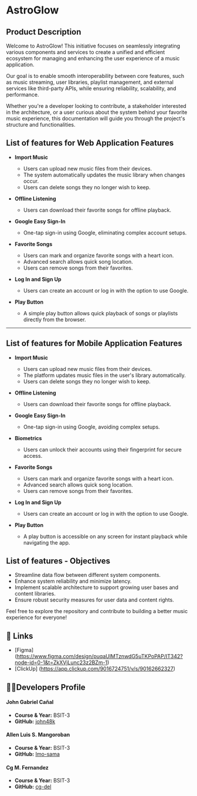 # AstroGlow

## Product Description  
Welcome to AstroGlow! This initiative focuses on seamlessly integrating various components and services to create a unified and efficient ecosystem for managing and enhancing the user experience of a music application.  

Our goal is to enable smooth interoperability between core features, such as music streaming, user libraries, playlist management, and external services like third-party APIs, while ensuring reliability, scalability, and performance.  

Whether you're a developer looking to contribute, a stakeholder interested in the architecture, or a user curious about the system behind your favorite music experience, this documentation will guide you through the project's structure and functionalities.  



## List of features for Web Application Features  
- **Import Music**  
  - Users can upload new music files from their devices.  
  - The system automatically updates the music library when changes occur.  
  - Users can delete songs they no longer wish to keep.  

- **Offline Listening**  
  - Users can download their favorite songs for offline playback.  

- **Google Easy Sign-In**  
  - One-tap sign-in using Google, eliminating complex account setups.  

- **Favorite Songs**  
  - Users can mark and organize favorite songs with a heart icon.  
  - Advanced search allows quick song location.  
  - Users can remove songs from their favorites.  

- **Log In and Sign Up**  
  - Users can create an account or log in with the option to use Google.  

- **Play Button**  
  - A simple play button allows quick playback of songs or playlists directly from the browser.  

---

## List of features for Mobile Application Features  
- **Import Music**  
  - Users can upload new music files from their devices.  
  - The platform updates music files in the user's library automatically.  
  - Users can delete songs they no longer wish to keep.  

- **Offline Listening**  
  - Users can download their favorite songs for offline playback.  

- **Google Easy Sign-In**  
  - One-tap sign-in using Google, avoiding complex setups.  

- **Biometrics**  
  - Users can unlock their accounts using their fingerprint for secure access.  

- **Favorite Songs**  
  - Users can mark and organize favorite songs with a heart icon.  
  - Advanced search allows quick song location.  
  - Users can remove songs from their favorites.  

- **Log In and Sign Up**  
  - Users can create an account or log in with the option to use Google.  

- **Play Button**  
  - A play button is accessible on any screen for instant playback while navigating the app.  

## List of features - Objectives  
- Streamline data flow between different system components.  
- Enhance system reliability and minimize latency.  
- Implement scalable architecture to support growing user bases and content libraries.  
- Ensure robust security measures for user data and content rights.  

Feel free to explore the repository and contribute to building a better music experience for everyone!  



## 🔗 Links

- [Figma] (https://www.figma.com/design/puqaUlMTznwdG5uTKPoPAP/IT342?node-id=0-1&t=ZkXVjLunc23z2BZm-1)
- [ClickUp] (https://app.clickup.com/9016724751/v/s/90162662327)


## 👨‍💻Developers Profile  


#### John Gabriel Cañal  
- **Course & Year:** BSIT-3  
- **GitHub:** [john48k](https://github.com/john48k)  

#### Allen Luis S. Mangoroban  
- **Course & Year:** BSIT-3  
- **GitHub:** [Imo-sama](https://github.com/Imo-sama)  

#### Cg M. Fernandez  
- **Course & Year:** BSIT-3  
- **GitHub:** [cg-del](https://github.com/cg-del)  
